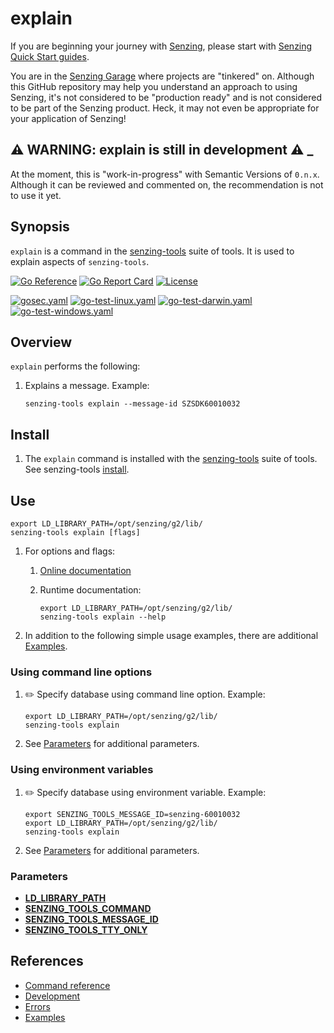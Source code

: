 # explain

If you are beginning your journey with
[Senzing](https://senzing.com/),
please start with
[Senzing Quick Start guides](https://docs.senzing.com/quickstart/).

You are in the
[Senzing Garage](https://github.com/senzing-garage)
where projects are "tinkered" on.
Although this GitHub repository may help you understand an approach to using Senzing,
it's not considered to be "production ready" and is not considered to be part of the Senzing product.
Heck, it may not even be appropriate for your application of Senzing!

## :warning: WARNING: explain is still in development :warning: _

At the moment, this is "work-in-progress" with Semantic Versions of `0.n.x`.
Although it can be reviewed and commented on,
the recommendation is not to use it yet.

## Synopsis

`explain` is a command in the
[senzing-tools](https://github.com/senzing-garage/senzing-tools)
suite of tools.
It is used to explain aspects of `senzing-tools`.

[![Go Reference](https://pkg.go.dev/badge/github.com/senzing-garage/explain.svg)](https://pkg.go.dev/github.com/senzing-garage/explain)
[![Go Report Card](https://goreportcard.com/badge/github.com/senzing-garage/explain)](https://goreportcard.com/report/github.com/senzing-garage/explain)
[![License](https://img.shields.io/badge/License-Apache2-brightgreen.svg)](https://github.com/senzing-garage/explain/blob/main/LICENSE)

[![gosec.yaml](https://github.com/senzing-garage/explain/actions/workflows/gosec.yaml/badge.svg)](https://github.com/senzing-garage/explain/actions/workflows/gosec.yaml)
[![go-test-linux.yaml](https://github.com/senzing-garage/explain/actions/workflows/go-test-linux.yaml/badge.svg)](https://github.com/senzing-garage/explain/actions/workflows/go-test-linux.yaml)
[![go-test-darwin.yaml](https://github.com/senzing-garage/explain/actions/workflows/go-test-darwin.yaml/badge.svg)](https://github.com/senzing-garage/explain/actions/workflows/go-test-darwin.yaml)
[![go-test-windows.yaml](https://github.com/senzing-garage/explain/actions/workflows/go-test-windows.yaml/badge.svg)](https://github.com/senzing-garage/explain/actions/workflows/go-test-windows.yaml)

## Overview

`explain` performs the following:

1. Explains a message.
   Example:

    ```console
    senzing-tools explain --message-id SZSDK60010032
    ```

## Install

1. The `explain` command is installed with the
   [senzing-tools](https://github.com/senzing-garage/senzing-tools)
   suite of tools.
   See senzing-tools [install](https://github.com/senzing-garage/senzing-tools#install).

## Use

```console
export LD_LIBRARY_PATH=/opt/senzing/g2/lib/
senzing-tools explain [flags]
```

1. For options and flags:
    1. [Online documentation](https://hub.senzing.com/senzing-tools/senzing-tools_explain.html)
    1. Runtime documentation:

        ```console
        export LD_LIBRARY_PATH=/opt/senzing/g2/lib/
        senzing-tools explain --help
        ```

1. In addition to the following simple usage examples, there are additional [Examples](docs/examples.md).

### Using command line options

1. :pencil2: Specify database using command line option.
   Example:

    ```console
    export LD_LIBRARY_PATH=/opt/senzing/g2/lib/
    senzing-tools explain
    ```

1. See [Parameters](#parameters) for additional parameters.

### Using environment variables

1. :pencil2: Specify database using environment variable.
   Example:

    ```console
    export SENZING_TOOLS_MESSAGE_ID=senzing-60010032
    export LD_LIBRARY_PATH=/opt/senzing/g2/lib/
    senzing-tools explain
    ```

1. See [Parameters](#parameters) for additional parameters.

### Parameters

- **[LD_LIBRARY_PATH](https://github.com/senzing-garage/knowledge-base/blob/main/lists/environment-variables.md#ld_library_path)**
- **[SENZING_TOOLS_COMMAND](https://github.com/senzing-garage/knowledge-base/blob/main/lists/environment-variables.md#senzing_tools_command)**
- **[SENZING_TOOLS_MESSAGE_ID](https://github.com/senzing-garage/knowledge-base/blob/main/lists/environment-variables.md#senzing_tools_message_id)**
- **[SENZING_TOOLS_TTY_ONLY](https://github.com/senzing-garage/knowledge-base/blob/main/lists/environment-variables.md#senzing_tools_tty_only)**

## References

- [Command reference](https://hub.senzing.com/senzing-tools/senzing-tools_explain.html)
- [Development](docs/development.md)
- [Errors](docs/errors.md)
- [Examples](docs/examples.md)
